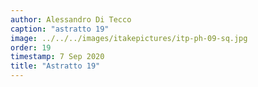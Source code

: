 ```yaml
---
author: Alessandro Di Tecco
caption: "astratto 19"
image: ../../../images/itakepictures/itp-ph-09-sq.jpg
order: 19
timestamp: 7 Sep 2020
title: "Astratto 19"
---
```

